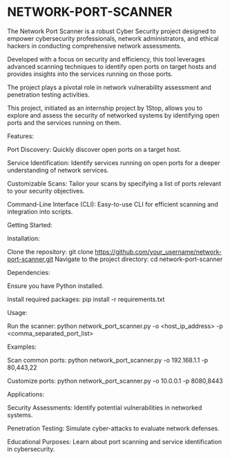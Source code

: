 # NETWORK-PORT-SCANNER

The Network Port Scanner is a robust Cyber Security project designed to empower cybersecurity professionals, network administrators, and ethical hackers in conducting comprehensive network assessments. 

Developed with a focus on security and efficiency, this tool leverages advanced scanning techniques to identify open ports on target hosts and provides insights into the services running on those ports.

The project plays a pivotal role in network vulnerability assessment and penetration testing activities. 

This project, initiated as an internship project by 1Stop, allows you to explore and assess the security of networked systems by identifying open ports and the services running on them.

Features:

Port Discovery: Quickly discover open ports on a target host.

Service Identification: Identify services running on open ports for a deeper understanding of network services.

Customizable Scans: Tailor your scans by specifying a list of ports relevant to your security objectives.

Command-Line Interface (CLI): Easy-to-use CLI for efficient scanning and integration into scripts.

Getting Started:

Installation:

Clone the repository: git clone https://github.com/your_username/network-port-scanner.git
Navigate to the project directory: cd network-port-scanner

Dependencies:

Ensure you have Python installed.

Install required packages: pip install -r requirements.txt

Usage:

Run the scanner: python network_port_scanner.py -o <host_ip_address> -p <comma_separated_port_list>

Examples:

Scan common ports: python network_port_scanner.py -o 192.168.1.1 -p 80,443,22

Customize ports: python network_port_scanner.py -o 10.0.0.1 -p 8080,8443

Applications:

Security Assessments: Identify potential vulnerabilities in networked systems.

Penetration Testing: Simulate cyber-attacks to evaluate network defenses.

Educational Purposes: Learn about port scanning and service identification in cybersecurity.
